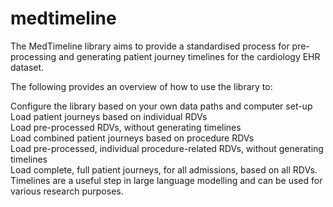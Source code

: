 # medtimeline

The MedTimeline library aims to provide a standardised process for pre-processing and generating patient journey timelines for the cardiology EHR dataset.

The following provides an overview of how to use the library to:

Configure the library based on your own data paths and computer set-up <br/>
Load patient journeys based on individual RDVs <br/>
Load pre-processed RDVs, without generating timelines <br/>
Load combined patient journeys based on procedure RDVs <br/>
Load pre-processed, individual procedure-related RDVs, without generating timelines <br/>
Load complete, full patient journeys, for all admissions, based on all RDVs. <br/>
Timelines are a useful step in large language modelling and can be used for various research purposes. <br/>
